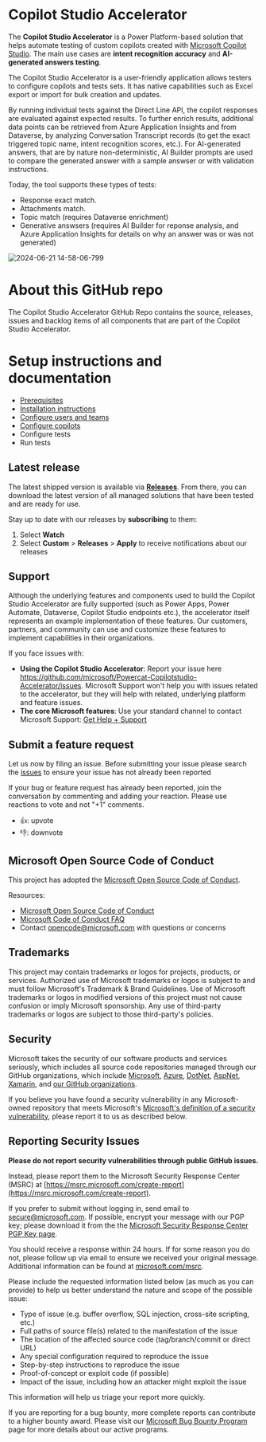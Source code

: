 # Copilot Studio Accelerator

The **Copilot Studio Accelerator** is a Power Platform-based solution that helps automate testing of custom copilots created with [Microsoft Copilot Studio](https://aka.ms/CopilotStudio).
The main use cases are **intent recognition accuracy** and **AI-generated answers testing**.  

The Copilot Studio Accelerator is a user-friendly application allows testers to configure copilots and tests sets. It has native capabilities such as Excel export or import for bulk creation and updates.

By running individual tests against the Direct Line API, the copilot responses are evaluated against expected results.
To further enrich results, additional data points can be retrieved from Azure Application Insights and from Dataverse, by analyzing Conversation Transcript records (to get the exact triggered topic name, intent recognition scores, etc.).
For AI-generated answers, that are by nature non-deterministic, AI Builder prompts are used to compare the generated answer with a sample answser or with validation instructions.

Today, the tool supports these types of tests:
- Response exact match.
- Attachments match.
- Topic match (requires Dataverse enrichment)
- Generative answsers (requires AI Builder for reponse analysis, and Azure Application Insights for details on why an answer was or was not generated)

![2024-06-21 14-58-06-799](https://github.com/microsoft/Powercat-Copilotstudio-Accelerator/assets/37898885/d800d716-9942-421f-bfcf-32e00488c34c)


# About this GitHub repo

The Copilot Studio Accelerator GitHub Repo contains the source, releases, issues and backlog items of all components that are part of the Copilot Studio Accelerator.

# Setup instructions and documentation

- [Prerequisites](./PREREQUISITES.md)
- [Installation instructions](./INSTALLATION_INSTRUCTIONS.md)
- [Configure users and teams](/SETUP_USERS_AND_TEAMS.md)
- [Configure copilots](./CONFIGURE_COPILOTS.md)
- Configure tests
- Run tests

## Latest release

The latest shipped version is available via **[Releases](https://github.com/microsoft/Powercat-Copilotstudio-Accelerator/releases)**. From there, you can download the latest version of all managed solutions that have been tested and are ready for use. 

Stay up to date with our releases by **subscribing** to them: 
1. Select **Watch**
2. Select **Custom** > **Releases** > **Apply** to receive notifications about our releases

## Support

Although the underlying features and components used to build the Copilot Studio Accelerator are fully supported (such as Power Apps, Power Automate, Dataverse, Copilot Studio endpoints etc.), the accelerator itself represents an example implementation of these features. Our customers, partners, and community can use and customize these features to implement capabilities in their organizations.

If you face issues with:

- **Using the Copilot Studio Accelerator**: Report your issue here https://github.com/microsoft/Powercat-Copilotstudio-Accelerator/issues. Microsoft Support won't help you with issues related to the accelerator, but they will help with related, underlying platform and feature issues.
- **The core Microsoft features**: Use your standard channel to contact Microsoft Support: [Get Help + Support](https://learn.microsoft.com/en-us/power-platform/admin/get-help-support)

## Submit a feature request

Let us now by filing an issue. 
Before submitting your issue please search the [issues](https://github.com/microsoft/Powercat-Copilotstudio-Accelerator/issues) to ensure your issue has not already been reported

If your bug or feature request has already been reported, join the conversation by commenting and adding your reaction. Please use reactions to vote and not "+1" comments.
- 👍: upvote
- 👎: downvote

## Microsoft Open Source Code of Conduct

This project has adopted the [Microsoft Open Source Code of Conduct](https://opensource.microsoft.com/codeofconduct/).

Resources:

- [Microsoft Open Source Code of Conduct](https://opensource.microsoft.com/codeofconduct/)
- [Microsoft Code of Conduct FAQ](https://opensource.microsoft.com/codeofconduct/faq/)
- Contact [opencode@microsoft.com](mailto:opencode@microsoft.com) with questions or concerns

## Trademarks 

This project may contain trademarks or logos for projects, products, or services. Authorized use of Microsoft trademarks or logos is subject to and must follow Microsoft's Trademark & Brand Guidelines. Use of Microsoft trademarks or logos in modified versions of this project must not cause confusion or imply Microsoft sponsorship. Any use of third-party trademarks or logos are subject to those third-party's policies.

## Security

Microsoft takes the security of our software products and services seriously, which includes all source code repositories managed through our GitHub organizations, which include [Microsoft](https://github.com/Microsoft), [Azure](https://github.com/Azure), [DotNet](https://github.com/dotnet), [AspNet](https://github.com/aspnet), [Xamarin](https://github.com/xamarin), and [our GitHub organizations](https://opensource.microsoft.com/).

If you believe you have found a security vulnerability in any Microsoft-owned repository that meets Microsoft's [Microsoft's definition of a security vulnerability](https://docs.microsoft.com/en-us/previous-versions/tn-archive/cc751383(v=technet.10)), please report it to us as described below.

## Reporting Security Issues

**Please do not report security vulnerabilities through public GitHub issues.**

Instead, please report them to the Microsoft Security Response Center (MSRC) at [https://msrc.microsoft.com/create-report](https://msrc.microsoft.com/create-report).

If you prefer to submit without logging in, send email to [secure@microsoft.com](mailto:secure@microsoft.com).  If possible, encrypt your message with our PGP key; please download it from the the [Microsoft Security Response Center PGP Key page](https://www.microsoft.com/en-us/msrc/pgp-key-msrc).

You should receive a response within 24 hours. If for some reason you do not, please follow up via email to ensure we received your original message. Additional information can be found at [microsoft.com/msrc](https://www.microsoft.com/msrc).

Please include the requested information listed below (as much as you can provide) to help us better understand the nature and scope of the possible issue:

  * Type of issue (e.g. buffer overflow, SQL injection, cross-site scripting, etc.)
  * Full paths of source file(s) related to the manifestation of the issue
  * The location of the affected source code (tag/branch/commit or direct URL)
  * Any special configuration required to reproduce the issue
  * Step-by-step instructions to reproduce the issue
  * Proof-of-concept or exploit code (if possible)
  * Impact of the issue, including how an attacker might exploit the issue

This information will help us triage your report more quickly.

If you are reporting for a bug bounty, more complete reports can contribute to a higher bounty award. Please visit our [Microsoft Bug Bounty Program](https://microsoft.com/msrc/bounty) page for more details about our active programs.
